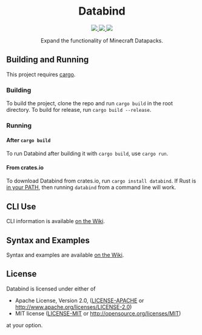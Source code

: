 <h1 align="center">Databind</h1>
<!-- Shields.io -->
<p align="center">
  <a href="https://crates.io/crates/databind">
    <img src="https://img.shields.io/crates/v/databind" />
  </a>
  <a href="https://docs.rs/databind/">
    <img src="https://img.shields.io/docsrs/databind?color=blue" />
  </a>
  <a href="#license">
    <img src="https://img.shields.io/badge/license-MIT%20OR%20Apache--2.0-green"/>
  </a>
</p>
<p align="center">Expand the functionality of Minecraft Datapacks.</p>

## Building and Running

This project requires [cargo](https://www.rust-lang.org/learn/get-started).

### Building

To build the project, clone the repo and run `cargo build` in the root directory.
To build for release, run `cargo build --release`.

### Running

#### After `cargo build`

To run Databind after building it with `cargo build`, use `cargo run`.

#### From crates.io

To download Databind from crates.io, run `cargo install databind`. If Rust is
[in your PATH](https://www.rust-lang.org/tools/install#installation-notes),
then running `databind` from a command line will work.

## CLI Use

CLI information is available
[on the Wiki](https://github.com/MysteryBlokHed/databind/wiki/Databind-CLI).

## Syntax and Examples

Syntax and examples are available
[on the Wiki](https://github.com/MysteryBlokHed/databind/wiki).

## License

Databind is licensed under either of

- Apache License, Version 2.0, ([LICENSE-APACHE](LICENSE-APACHE) or
  <http://www.apache.org/licenses/LICENSE-2.0>)
- MIT license ([LICENSE-MIT](LICENSE-MIT) or
  <http://opensource.org/licenses/MIT>)

at your option.
